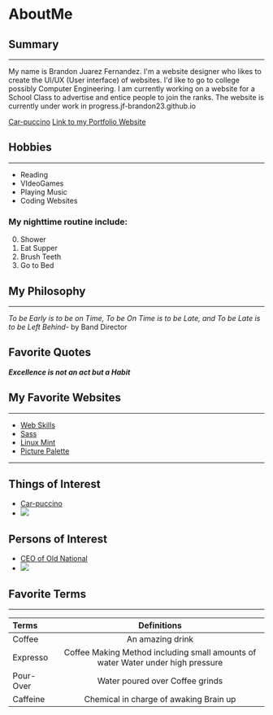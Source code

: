 # AboutMe


## Summary
---
<p>My name is Brandon Juarez Fernandez. I'm a website designer who likes to create the UI/UX (User interface) of websites. I'd like to go to college possibly Computer Engineering. I am currently working on a website for a School Class to advertise and entice people to join the ranks. The website is currently under work in progress.jf-brandon23.github.io</p>

[Car-puccino][1]
<a href="jf-brandon23.github.io">Link to my Portfolio Website</a>

[1]:https://www.newsweek.com/coffee-world-records-national-coffee-day-378155
## Hobbies
___
- Reading
- VIdeoGames
- Playing Music
- Coding Websites

### My nighttime routine include:

0. Shower
1. Eat Supper
2. Brush Teeth
3. Go to Bed

## My Philosophy
---
*To be Early is to be on Time, To be On Time is to be Late, and To be Late is to be Left Behind*- by Band Director

## Favorite Quotes
_**Excellence is not an act but a Habit**_

## My Favorite Websites
---
- [Web Skills](https://andreasbm.github.io/web-skills/)
- [Sass](https://sass-lang.com/install)
- [Linux Mint](https://www.linuxmint.com/)
- [Picture Palette](https://picture-palette.web.app/)
---
## Things of Interest
- [Car-puccino](https://www.newsweek.com/coffee-world-records-national-coffee-day-378155)
- <img src="https://imgs.search.brave.com/yR7m4P9xFNp5X-HOEtrbUQN28Ks-NYKp90OZaeqgryY/rs:fit:1049:225:1/g:ce/aHR0cHM6Ly90c2U0/Lm1tLmJpbmcubmV0/L3RoP2lkPU9JUC56/ZmZyRzlYSXRjOUgz/U3VpME5EQkFRSGFE/VyZwaWQ9QXBp">

## Persons of Interest
 - [CEO of Old National](https://ir.oldnational.com/corporate-information/officers-directors/default.aspx)
 - <img src="https://www.google.com/imgres?imgurl=https%3A%2F%2Fml.globenewswire.com%2Fmedia%2F99cc5e95-5470-4c80-8b40-a07f244e6594%2Fmedium%2Fjim-ryan.jpg&imgrefurl=https%3A%2F%2Fir.oldnational.com%2Fnews-events%2Fpress-releases-news%2Fnews-details%2F2020%2FOld-National-names-CEO-Jim-Ryan-as-new-Chairman%2Fdefault.aspx&tbnid=8re8QF0u1oLEWM&vet=12ahUKEwj61I6kqs75AhVFhVMKHSwJDPQQMygAegUIARC5AQ..i&docid=HQEGOZqoFNCUQM&w=240&h=300&q=ceo%20of%20old%20national%20bank&ved=2ahUKEwj61I6kqs75AhVFhVMKHSwJDPQQMygAegUIARC5AQ">

## Favorite Terms
---
| Terms | Definitions |
|:-|:-------:|  
|Coffee| An amazing drink |
|Expresso| Coffee Making Method including small amounts of water Water under high pressure |
|Pour-Over| Water poured over Coffee grinds|
|Caffeine| Chemical in charge of awaking Brain up|

